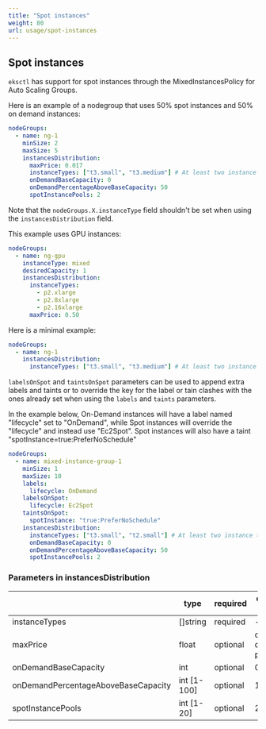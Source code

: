 ```yaml
---
title: "Spot instances"
weight: 80
url: usage/spot-instances
---
```


## Spot instances

`eksctl` has support for spot instances through the MixedInstancesPolicy for Auto Scaling Groups.

Here is an example of a nodegroup that uses 50% spot instances and 50% on demand instances:

```yaml
nodeGroups:
  - name: ng-1
    minSize: 2
    maxSize: 5
    instancesDistribution:
      maxPrice: 0.017
      instanceTypes: ["t3.small", "t3.medium"] # At least two instance types should be specified
      onDemandBaseCapacity: 0
      onDemandPercentageAboveBaseCapacity: 50
      spotInstancePools: 2
```

Note that the `nodeGroups.X.instanceType` field shouldn't be set when using the `instancesDistribution` field.

This example uses GPU instances:

```yaml
nodeGroups:
  - name: ng-gpu
    instanceType: mixed
    desiredCapacity: 1
    instancesDistribution:
      instanceTypes:
        - p2.xlarge
        - p2.8xlarge
        - p2.16xlarge
      maxPrice: 0.50
```

Here is a minimal example:

```yaml
nodeGroups:
  - name: ng-1
    instancesDistribution:
      instanceTypes: ["t3.small", "t3.medium"] # At least two instance types should be specified
```

`labelsOnSpot` and `taintsOnSpot` parameters can be used to append extra labels and taints or
to override the key for the label or tain clashes with the ones already set when using the
`labels` and `taints` parameters.

In the example below, On-Demand instances will have a label
named "lifecycle" set to "OnDemand", while Spot instances will override the "lifecycle" and
instead use "Ec2Spot". Spot instances will also have a taint "spotInstance=true:PreferNoSchedule"

```yaml
nodeGroups:
  - name: mixed-instance-group-1
    minSize: 1
    maxSize: 10
    labels:
      lifecycle: OnDemand
    labelsOnSpot:
      lifecycle: Ec2Spot
    taintsOnSpot:
      spotInstance: "true:PreferNoSchedule"
    instancesDistribution:
      instanceTypes: ["t3.small", "t2.small"] # At least two instance types should be specified
      onDemandBaseCapacity: 0
      onDemandPercentageAboveBaseCapacity: 50
      spotInstancePools: 2
```


### Parameters in instancesDistribution

|                                     | type        | required | default value   |
| ----------------------------------- | ----------- | -------- | --------------- |
| instanceTypes                       | []string    | required | -               |
| maxPrice                            | float       | optional | on demand price |
| onDemandBaseCapacity                | int         | optional | 0               |
| onDemandPercentageAboveBaseCapacity | int [1-100] | optional | 100             |
| spotInstancePools                   | int [1-20]  | optional | 2               |
